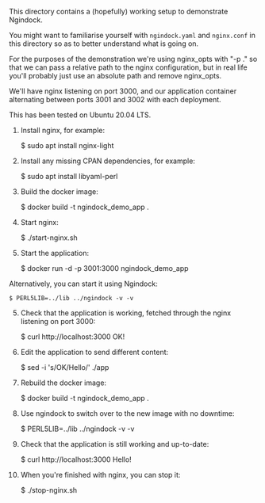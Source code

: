This directory contains a (hopefully) working setup to demonstrate Ngindock.

You might want to familiarise yourself with `ngindock.yaml` and `nginx.conf`
in this directory so as to better understand what is going on.

For the purposes of the demonstration we're using nginx_opts with "-p ." so
that we can pass a relative path to the nginx configuration, but in real life
you'll probably just use an absolute path and remove nginx_opts.

We'll have nginx listening on port 3000, and our application container
alternating between ports 3001 and 3002 with each deployment.

This has been tested on Ubuntu 20.04 LTS.

1. Install nginx, for example:

    $ sudo apt install nginx-light

2. Install any missing CPAN dependencies, for example:

    $ sudo apt install libyaml-perl

2. Build the docker image:

    $ docker build -t ngindock_demo_app .

3. Start nginx:

    $ ./start-nginx.sh

4. Start the application:

    $ docker run -d -p 3001:3000 ngindock_demo_app

Alternatively, you can start it using Ngindock:

    $ PERL5LIB=../lib ../ngindock -v -v

5. Check that the application is working, fetched through the nginx listening
on port 3000:

    $ curl http://localhost:3000
    OK!

6. Edit the application to send different content:

    $ sed -i 's/OK/Hello/' ./app

7. Rebuild the docker image:

    $ docker build -t ngindock_demo_app .

8. Use ngindock to switch over to the new image with no downtime:

    $ PERL5LIB=../lib ../ngindock -v -v

9. Check that the application is still working and up-to-date:

    $ curl http://localhost:3000
    Hello!

10. When you're finished with nginx, you can stop it:

    $ ./stop-nginx.sh

